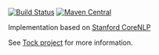 [![Build Status](https://travis-ci.org/voyages-sncf-technologies/tock-corenlp.png)](https://travis-ci.org/voyages-sncf-technologies/tock-corenlp)
[![Maven Central](https://maven-badges.herokuapp.com/maven-central/fr.vsct.tock/tock-nlp-model-stanford/badge.svg)](https://maven-badges.herokuapp.com/maven-central/fr.vsct.tock/tock-nlp-model-stanford)

Implementation based on [Stanford CoreNLP](https://stanfordnlp.github.io/CoreNLP/) 

See [Tock project](https://github.com/voyages-sncf-technologies/tock) for more information.
